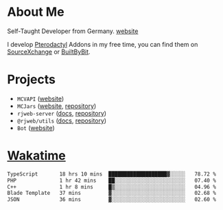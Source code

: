# About Me

Self-Taught Developer from Germany. [website](https://rjansen.dev)

I develop [Pterodactyl](https://pterodactyl.io) Addons in my free time, you can find
them on [SourceXchange](https://www.sourcexchange.net/teams/356/profile) or [BuiltByBit](https://builtbybit.com/search/3078009).

# Projects

- `MCVAPI` ([website](https://versions.mcjars.app))
- `MCJars` ([website](https://mcjars.app), [repository](https://github.com/0x7d8/mcjar))
- `rjweb-server` ([docs](https://server.rjweb.dev), [repository](https://github.com/0x7d8/NPM_WEB-SERVER))
- `@rjweb/utils` ([docs](https://utils.rjweb.dev), [repository](https://github.com/0x7d8/rjweb-utils))
- `Bot` ([website](https://bot.rjns.dev))

# [Wakatime](https://wakatime.com/@0x7d8)

<!--START_SECTION:waka-->

```txt
TypeScript       18 hrs 10 mins  ███████████████████▓░░░░░   78.72 %
PHP              1 hr 42 mins    ██░░░░░░░░░░░░░░░░░░░░░░░   07.40 %
C++              1 hr 8 mins     █▒░░░░░░░░░░░░░░░░░░░░░░░   04.96 %
Blade Template   37 mins         ▓░░░░░░░░░░░░░░░░░░░░░░░░   02.68 %
JSON             36 mins         ▓░░░░░░░░░░░░░░░░░░░░░░░░   02.60 %
```

<!--END_SECTION:waka-->
